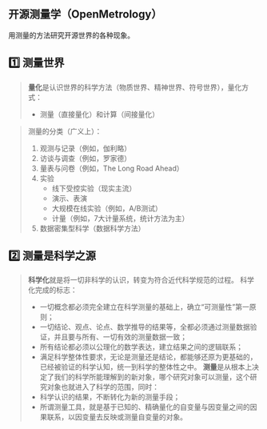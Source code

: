 ## 开源测量学（OpenMetrology）

用测量的方法研究开源世界的各种现象。

## 1️⃣ **测量世界**

> **量化**是认识世界的科学方法（物质世界、精神世界、符号世界），量化方式：
> - 测量（直接量化）和计算（间接量化）

> 测量的分类（广义上）：
> 1. 观测与记录（例如，伽利略）
> 2. 访谈与调查（例如，罗家德）
> 3. 量表与问卷（例如，The Long Road Ahead）
> 4. 实验
>     - 线下受控实验（现实主流）
>     - 演示、表演
>     - 大规模在线实验（例如，A/B测试）
>     - 计量（例如，7大计量系统，统计方法为主）
> 5. 数据密集型科学（数据科学方法）

## 2️⃣ **测量是科学之源**

> **科学化**就是将一切非科学的认识，转变为符合近代科学规范的过程。
> 科学化完成的标志：
> - 一切概念都必须完全建立在科学测量的基础上，确立“可测量性”第一原则；
> - 一切结论、观点、论点、数学推导的结果等，全都必须通过测量数据验证，并且要与所有、一切有效的测量数据一致；
> - 所有结论都必须以公理化的数学表达，建立结果之间的逻辑联系；
> - 满足科学整体性要求，无论是测量还是结论，都能够还原为更基础的，已经被验证的科学认知，统一到科学的整体性之中。
> **测量**是从根本上决定了我们的科学所能理解到的新对象，哪个研究对象可以测量，这个研究对象也就进入了科学的范围，同时：
> - 科学认识的结果，不断转化为新的测量手段；
> - 所谓测量工具，就是基于已知的、精确量化的自变量与因变量之间的因果联系，以因变量去反映或测量自变量的对象。
